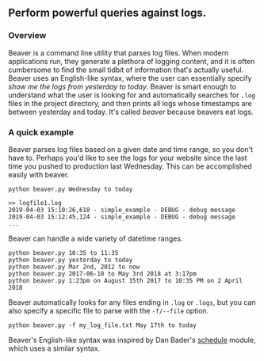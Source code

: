 ## Perform powerful queries against logs.

### Overview
Beaver is a command line utility that parses log files. When modern applications run, they generate a plethora of logging content, and it is often cumbersome to find the small tidbit of information that's actually useful.
Beaver uses an English-like syntax, where the user can essentially specify _show me the logs from yesterday to today_. Beaver is smart enough to understand what the user is looking for and automatically searches for `.log` files in the project directory, and then prints all logs whose timestamps are between yesterday and today.
It's called _beaver_ because beavers eat logs.

### A quick example
Beaver parses log files based on a given date and time range, so you don't have to. Perhaps you'd like to see the logs for your website since the last time you pushed to production last Wednesday. This can be accomplished easily with beaver.
```
python beaver.py Wednesday to today
```
```
>> logfile1.log
2019-04-03 15:10:26,618 - simple_example - DEBUG - debug message
2019-04-03 15:12:45,124 - simple_example - DEBUG - debug message
...
```
Beaver can handle a wide variety of datetime ranges.
```
python beaver.py 10:35 to 11:35
python beaver.py yesterday to today
python beaver.py Mar 2nd, 2012 to now
python beaver.py 2017-06-18 to May 3rd 2018 at 3:17pm
python beaver.py 1:23pm on August 15th 2017 to 10:35 PM on 2 April 2018
```
Beaver automatically looks for any files ending in `.log` or `.logs`, but you can also specify a specific file to parse with the `-f/--file` option.
```
python beaver.py -f my_log_file.txt May 17th to today
```
Beaver's English-like syntax was inspired by Dan Bader's [schedule](https://github.com/dbader/schedule) module, which uses a similar syntax.